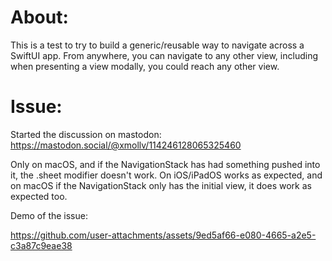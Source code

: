 # About:
This is a test to try to build a generic/reusable way to navigate across a SwiftUI app. From anywhere, you can navigate to any other view, including when presenting a view modally, you could reach any other view.

# Issue:
Started the discussion on mastodon: https://mastodon.social/@xmollv/114246128065325460


Only on macOS, and if the NavigationStack has had something pushed into it, the .sheet modifier doesn't work. On iOS/iPadOS works as expected, and on macOS if the NavigationStack only has the initial view, it does work as expected too.

Demo of the issue:


https://github.com/user-attachments/assets/9ed5af66-e080-4665-a2e5-c3a87c9eae38

